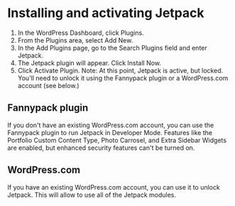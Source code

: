 # Installing and activating Jetpack

1. In the WordPress Dashboard, click Plugins.
2. From the Plugins area, select Add New.
3. In the Add Plugins page, go to the Search Plugins field and enter Jetpack.
4. The Jetpack plugin will appear. Click Install Now. 
5. Click Activate Plugin. Note: At this point, Jetpack is active, but locked. You'll need to unlock it using the Fannypack plugin or a WordPress.com account (see below.) 

## Fannypack plugin

If you don't have an existing WordPress.com account, you can use the Fannypack plugin to run Jetpack in Developer Mode. Features like the Portfolio Custom Content Type, Photo Carrosel, and Extra Sidebar Widgets are enabled, but enhanced security features can't be turned on.
    
## WordPress.com

If you have an existing WordPress.com account, you can use it to unlock Jetpack. This will allow to use all of the Jetpack modules.                     




